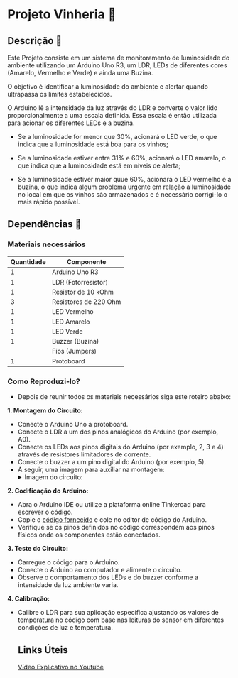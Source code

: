 # Projeto Vinheria :wine_glass:

## Descrição :memo:
Este Projeto consiste em um sistema de monitoramento de luminosidade do ambiente utilizando um Arduino Uno R3, um LDR, LEDs de diferentes cores (Amarelo, Vermelho e Verde) e ainda uma Buzina.

O objetivo é identificar a luminosidade do ambiente e alertar quando ultrapassa os limites estabelecidos.

O Arduino lê a intensidade da luz através do LDR e converte o valor lido proporcionalmente a uma escala definida.
Essa escala é então utilizada para acionar os diferentes LEDs e a buzina.

- Se a luminosidade for menor que 30%, acionará o LED verde, o que indica que a luminosidade está boa para os vinhos;

- Se a luminosidade estiver entre 31% e 60%, acionará o LED amarelo, o que indica que a luminosidade está em níveis de alerta;

- Se a luminosidade estiver maior quue 60%, acionará o LED vermelho e a buzina, o que indica algum problema urgente em relação a luminosidade no local em que os vinhos são armazenados e é necessário corrigi-lo o mais rápido possível. 



## Dependências :briefcase:
### Materiais necessários 

| Quantidade| Componente | 
|---------- |----------|
| 1         | Arduino Uno R3   |
| 1    | LDR (Fotorresistor)   | 
|1     | Resistor de 10 kOhm|
|3     | Resistores de 220 Ohm|
|1     | LED Vermelho |
|1     |LED Amarelo|
|1     |LED Verde|
|1     |Buzzer (Buzina)|
|      |Fios (Jumpers)|
|1     |Protoboard|


### Como Reproduzi-lo?

- Depois de reunir todos os materiais necessários siga este roteiro abaixo:
  
**1. Montagem do Circuito:**

- Conecte o Arduino Uno à protoboard.
- Conecte o LDR a um dos pinos analógicos do Arduino (por exemplo, A0).
- Conecte os LEDs aos pinos digitais do Arduino (por exemplo, 2, 3 e 4) através de resistores limitadores de corrente.
- Conecte o buzzer a um pino digital do Arduino (por exemplo, 5).
- A seguir, uma imagem para auxiliar na montagem:
  <details>
    <summary>Imagem do circuito:</summary>
    <img src="https://github.com/Giulia-Rocha/CP1-Edge/blob/main/Checkpoint-1.png"  width="1500"/>
  </details>




**2. Codificação do Arduino:**

- Abra o Arduino IDE ou utilize a plataforma online Tinkercad para escrever o código.
- Copie o [código fornecido](Codigo_Fonte.cpp) e cole no editor de código do Arduino.
- Verifique se os pinos definidos no código correspondem aos pinos físicos onde os componentes estão conectados.



**3. Teste do Circuito:**

- Carregue o código para o Arduino.
- Conecte o Arduino ao computador e alimente o circuito.
- Observe o comportamento dos LEDs e do buzzer conforme a intensidade da luz ambiente varia.




**4. Calibração:**

- Calibre o LDR para sua aplicação específica ajustando os valores de temperatura no código com base nas leituras do sensor em diferentes condições de luz e temperatura.


  ## Links Úteis
  [Vídeo Explicativo no Youtube](https://youtu.be/d0wH98ZFdh4)





